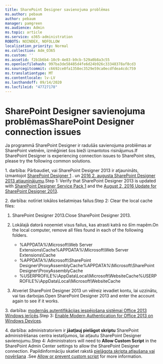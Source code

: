```yaml
---
title: SharePoint Designer savienojuma problēmas
ms.author: pebaum
author: pebaum
manager: pamgreen
ms.audience: Admin
ms.topic: article
ms.service: o365-administration
ROBOTS: NOINDEX, NOFOLLOW
localization_priority: Normal
ms.collection: Adm_O365
ms.custom: ''
ms.assetid: f2b1b6b4-10c9-4e83-b9cb-529a0b8a3c55
ms.openlocfilehash: 997ba3de58485d4fe6d24b926c33348378af8cd3
ms.sourcegitcommit: c6692ce0fa1358ec3529e59ca0ecdfdea4cdc759
ms.translationtype: MT
ms.contentlocale: lv-LV
ms.lasthandoff: 09/14/2020
ms.locfileid: "47727178"
---
```

# <a name="sharepoint-designer-connection-issues"></a><span data-ttu-id="5f7c7-102">SharePoint Designer savienojuma problēmas</span><span class="sxs-lookup"><span data-stu-id="5f7c7-102">SharePoint Designer connection issues</span></span> 

<span data-ttu-id="5f7c7-103">Ja programmā SharePoint Designer ir radušās savienojuma problēmas ar SharePoint vietnēm, izmēģiniet šos bieži izmantotos risinājumus.</span><span class="sxs-lookup"><span data-stu-id="5f7c7-103">If SharePoint Designer is experiencing connection issues to SharePoint sites, please try the following common solutions.</span></span>

<span data-ttu-id="5f7c7-104">1. darbība: Pārbaudiet, vai SharePoint Designer 2013 ir atjaunināts, izmantojot [SharePoint Designer 1](https://support.microsoft.com/help/2817441/description-of-microsoft-sharepoint-designer-2013-service-pack-1-sp1) . un [2016 2. augusta SharePoint Designer 2013 atjauninājumu](https://support.microsoft.com/help/3114721/august-2-2016-update-for-sharepoint-designer-2013-kb3114721).</span><span class="sxs-lookup"><span data-stu-id="5f7c7-104">Step 1: Verify that SharePoint Designer 2013 is updated with [SharePoint Designer Service Pack 1](https://support.microsoft.com/help/2817441/description-of-microsoft-sharepoint-designer-2013-service-pack-1-sp1) and the [August 2, 2016 Update for SharePoint Designer 2013](https://support.microsoft.com/help/3114721/august-2-2016-update-for-sharepoint-designer-2013-kb3114721).</span></span>



<span data-ttu-id="5f7c7-105">2. darbība: notīriet lokālos kešatmiņas failus:</span><span class="sxs-lookup"><span data-stu-id="5f7c7-105">Step 2: Clear the local cache files:</span></span>

1. <span data-ttu-id="5f7c7-106">SharePoint Designer 2013.</span><span class="sxs-lookup"><span data-stu-id="5f7c7-106">Close SharePoint Designer 2013.</span></span>

2. <span data-ttu-id="5f7c7-107">Lokālajā datorā noņemiet visus failus, kas atrasti katrā no šīm mapēm.</span><span class="sxs-lookup"><span data-stu-id="5f7c7-107">On the local computer, remove all files found in each of the following folders.</span></span>

    - <span data-ttu-id="5f7c7-108">%APPDATA%\Microsoft\Web Server Extensions\Cache</span><span class="sxs-lookup"><span data-stu-id="5f7c7-108">%APPDATA%\Microsoft\Web Server Extensions\Cache</span></span>
    - <span data-ttu-id="5f7c7-109">%APPDATA%\Microsoft\SharePoint Designer\ProxyAssemblyCache</span><span class="sxs-lookup"><span data-stu-id="5f7c7-109">%APPDATA%\Microsoft\SharePoint Designer\ProxyAssemblyCache</span></span>
    - <span data-ttu-id="5f7c7-110">%USERPROFILE%\AppData\Local\Microsoft\WebsiteCache</span><span class="sxs-lookup"><span data-stu-id="5f7c7-110">%USERPROFILE%\AppData\Local\Microsoft\WebsiteCache</span></span>

3. <span data-ttu-id="5f7c7-111">Atveriet SharePoint Designer 2013 un vēlreiz ievadiet kontu, lai uzzinātu, vai tas darbojas.</span><span class="sxs-lookup"><span data-stu-id="5f7c7-111">Open SharePoint Designer 2013 and enter the account again to see if it works.</span></span>

<span data-ttu-id="5f7c7-112">3. darbība: [modernās autentifikācijas iespējošana sistēmai Office 2013 Windows ierīcēs](https://docs.microsoft.com/microsoft-365/admin/security-and-compliance/enable-modern-authentication).</span><span class="sxs-lookup"><span data-stu-id="5f7c7-112">Step 3: [Enable Modern Authentication for Office 2013 on Windows Devices](https://docs.microsoft.com/microsoft-365/admin/security-and-compliance/enable-modern-authentication).</span></span>

<span data-ttu-id="5f7c7-113">4. darbība: administratoriem ir **jāatļauj pielāgot skriptu** SharePoint administrēšanas centra iestatījumos, lai atļautu SharePoint Designer savienojumu.</span><span class="sxs-lookup"><span data-stu-id="5f7c7-113">Step 4: Administrators will need to **Allow Custom Script** in the SharePoint Admin Center settings to allow the SharePoint Designer connection.</span></span> <span data-ttu-id="5f7c7-114">Papildinformāciju skatiet rakstā [pielāgota skripta atļaušana vai novēršana](https://docs.microsoft.com/sharepoint/allow-or-prevent-custom-script) .</span><span class="sxs-lookup"><span data-stu-id="5f7c7-114">See [Allow or prevent custom script](https://docs.microsoft.com/sharepoint/allow-or-prevent-custom-script) for more information.</span></span>


